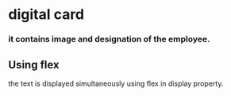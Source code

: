 # digital card

### it contains image and designation of the employee.

## Using flex

the text is displayed simultaneously using flex in display property.
